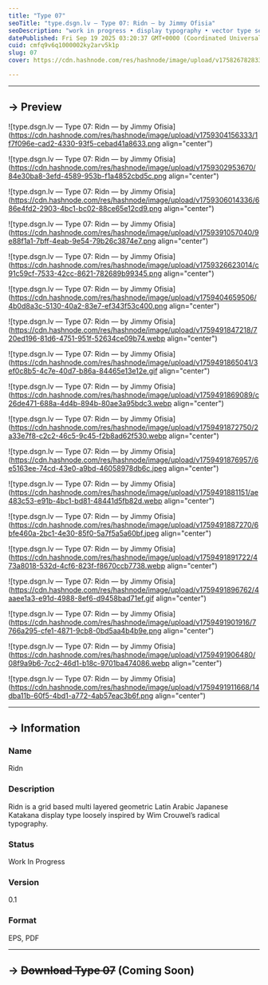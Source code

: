 ```yaml
---
title: "Type 07"
seoTitle: "type.dsgn.lv — Type 07: Ridn — by Jimmy Ofisia"
seoDescription: "work in progress • display typography • vector type set • freely downloadable materials • creative commons licensed • by Jimmy Ofisia"
datePublished: Fri Sep 19 2025 03:20:37 GMT+0000 (Coordinated Universal Time)
cuid: cmfq9v6q1000002ky2arv5k1p
slug: 07
cover: https://cdn.hashnode.com/res/hashnode/image/upload/v1758267828333/5d99bdad-e715-4777-8cd2-1b24d56de88e.png

---
```


---

## → Preview

![type.dsgn.lv — Type 07: Ridn — by Jimmy Ofisia](https://cdn.hashnode.com/res/hashnode/image/upload/v1759304156333/1f7f096e-cad2-4330-93f5-cebad41a8633.png align="center")

![type.dsgn.lv — Type 07: Ridn — by Jimmy Ofisia](https://cdn.hashnode.com/res/hashnode/image/upload/v1759302953670/84e30ba8-3efd-4589-953b-f1a4852cbd5c.png align="center")

![type.dsgn.lv — Type 07: Ridn — by Jimmy Ofisia](https://cdn.hashnode.com/res/hashnode/image/upload/v1759306014336/686e4fd2-2903-4bc1-bc02-88ce65e12cd9.png align="center")

![type.dsgn.lv — Type 07: Ridn — by Jimmy Ofisia](https://cdn.hashnode.com/res/hashnode/image/upload/v1759391057040/9e88f1a1-7bff-4eab-9e54-79b26c3874e7.png align="center")

![type.dsgn.lv — Type 07: Ridn — by Jimmy Ofisia](https://cdn.hashnode.com/res/hashnode/image/upload/v1759326623014/c91c59cf-7533-42cc-8621-782689b99345.png align="center")

![type.dsgn.lv — Type 07: Ridn — by Jimmy Ofisia](https://cdn.hashnode.com/res/hashnode/image/upload/v1759404659506/4b0d8a3c-5130-40a2-83e7-ef343f53c400.png align="center")

![type.dsgn.lv — Type 07: Ridn — by Jimmy Ofisia](https://cdn.hashnode.com/res/hashnode/image/upload/v1759491847218/720ed196-81d6-4751-951f-52634ce09b74.webp align="center")

![type.dsgn.lv — Type 07: Ridn — by Jimmy Ofisia](https://cdn.hashnode.com/res/hashnode/image/upload/v1759491865041/3ef0c8b5-4c7e-40d7-b86a-84465e13e12e.gif align="center")

![type.dsgn.lv — Type 07: Ridn — by Jimmy Ofisia](https://cdn.hashnode.com/res/hashnode/image/upload/v1759491869089/c26de471-688a-4d4b-894b-80ae3a95bdc3.webp align="center")

![type.dsgn.lv — Type 07: Ridn — by Jimmy Ofisia](https://cdn.hashnode.com/res/hashnode/image/upload/v1759491872750/2a33e7f8-c2c2-46c5-9c45-f2b8ad62f530.webp align="center")

![type.dsgn.lv — Type 07: Ridn — by Jimmy Ofisia](https://cdn.hashnode.com/res/hashnode/image/upload/v1759491876957/6e5163ee-74cd-43e0-a9bd-46058978db6c.jpeg align="center")

![type.dsgn.lv — Type 07: Ridn — by Jimmy Ofisia](https://cdn.hashnode.com/res/hashnode/image/upload/v1759491881151/ae483c53-e91b-4bc1-bd81-48441d5fb82d.webp align="center")

![type.dsgn.lv — Type 07: Ridn — by Jimmy Ofisia](https://cdn.hashnode.com/res/hashnode/image/upload/v1759491887270/6bfe460a-2bc1-4e30-85f0-5a7f5a5a60bf.jpeg align="center")

![type.dsgn.lv — Type 07: Ridn — by Jimmy Ofisia](https://cdn.hashnode.com/res/hashnode/image/upload/v1759491891722/473a8018-532d-4cf6-823f-f8670ccb7738.webp align="center")

![type.dsgn.lv — Type 07: Ridn — by Jimmy Ofisia](https://cdn.hashnode.com/res/hashnode/image/upload/v1759491896762/4aaee1a3-e91d-4988-8ef6-d9458bad71ef.gif align="center")

![type.dsgn.lv — Type 07: Ridn — by Jimmy Ofisia](https://cdn.hashnode.com/res/hashnode/image/upload/v1759491901916/7766a295-cfe1-4871-9cb8-0bd5aa4b4b9e.png align="center")

![type.dsgn.lv — Type 07: Ridn — by Jimmy Ofisia](https://cdn.hashnode.com/res/hashnode/image/upload/v1759491906480/08f9a9b6-7cc2-46d1-b18c-9701ba474086.webp align="center")

![type.dsgn.lv — Type 07: Ridn — by Jimmy Ofisia](https://cdn.hashnode.com/res/hashnode/image/upload/v1759491911668/14dba11b-60f5-4bd1-a772-4ab57eac3b6f.png align="center")

---

## → Information

### Name

Ridn

### Description

Ridn is a grid based multi layered geometric Latin Arabic Japanese Katakana display type loosely inspired by Wim Crouwel’s radical typography.

### Status

Work In Progress

### Version

0.1

### Format

EPS, PDF

---

## → **<s>Download Type 07</s> (Coming Soon)**